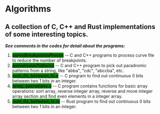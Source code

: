 # Algorithms
## A collection of C, C++ and Rust implementations of some interesting topics.

***See comments in the codes for detail about the programs:***

1. <span style="background-color:green">***curveBreakpointsProces***</span> -- C and C++ programs to process curve file to reduce the number of breakpoints.   
2. <span style="background-color:green">***paradromicPatterns***</span>    -- C and C++ program to pick out paradromic patterns from a string, like "abba", "cdc", "abccba", etc.   
3. <span style="background-color:green">***num_0s_between_1s.c***</span>   -- C program to find out continuous 0 bits between two 1 bits in an integer.
4. <span style="background-color:green">***array_operations.c***</span>   -- C program contains functions for basic array operations: sort array, reverse integer array, reverse and move integer array section and find even elements in a integer array.   
5. <span style="background-color:green">***num_0s_between_1s.rs***</span>  -- Rust program to find out continuous 0 bits between two 1 bits in an integer.  
